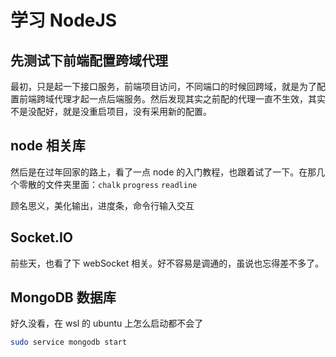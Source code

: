 # 学习 NodeJS

## 先测试下前端配置跨域代理

最初，只是起一下接口服务，前端项目访问，不同端口的时候回跨域，就是为了配置前端跨域代理才起一点后端服务。然后发现其实之前配的代理一直不生效，其实不是没配好，就是没重启项目，没有采用新的配置。

## node 相关库

然后是在过年回家的路上，看了一点 node 的入门教程，也跟着试了一下。在那几个零散的文件夹里面：`chalk` `progress` `readline`

顾名思义，美化输出，进度条，命令行输入交互

## Socket.IO

前些天，也看了下 webSocket 相关。好不容易是调通的，虽说也忘得差不多了。

## MongoDB 数据库

好久没看，在 wsl 的 ubuntu 上怎么启动都不会了

```sh
sudo service mongodb start
```
